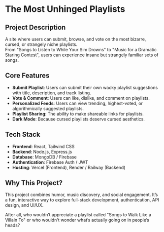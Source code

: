 # The Most Unhinged Playlists

## Project Description
A site where users can submit, browse, and vote on the most bizarre, cursed, or strangely niche playlists.  
From "Songs to Listen to While Your Sim Drowns" to "Music for a Dramatic Staring Contest", users can experience insane but strangely familiar sets of songs.

## Core Features
- **Submit Playlist**: Users can submit their own wacky playlist suggestions with title, description, and track listing.
- **Vote & Comment**: Users can like, dislike, and comment on playlists.
- **Personalized Feeds**: Users can view trending, highest-voted, or algorithmically suggested playlists.
- **Playlist Sharing**: The ability to make shareable links for playlists.
- **Dark Mode**: Because cursed playlists deserve cursed aesthetics.

## Tech Stack
- **Frontend**: React, Tailwind CSS
- **Backend**: Node.js, Express.js
- **Database**: MongoDB / Firebase
- **Authentication**: Firebase Auth / JWT
- **Hosting**: Vercel (Frontend), Render / Railway (Backend)

## Why This Project?
This project combines humor, music discovery, and social engagement. It’s a fun, interactive way to explore full-stack development, authentication, API design, and UI/UX.

After all, who wouldn’t appreciate a playlist called "Songs to Walk Like a Villain To" or who wouldn't wonder what’s actually going on in people’s heads?
